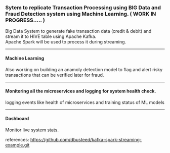 ### Sytem to replicate Transaction Processing using BIG Data and Fraud Detection system using Machine Learning. ( WORK IN PROGRESS..... )

Big Data System to generate fake transaction data (credit &amp; debit) and stream it to HIVE table using Apache Kafka. \
Apache Spark will be used to process it during streaming.
<hr>

#### Machine Learning
Also working on building an anamoly detection model to flag and alert risky transactions that can be verified later for fraud.
<hr>

#### Monitoring all the microservices and logging for system health check.
logging events like health of microservices and training status of ML models
<hr>

#### Dashboard
Monitor live system stats.


references:
https://github.com/dbusteed/kafka-spark-streaming-example.git
